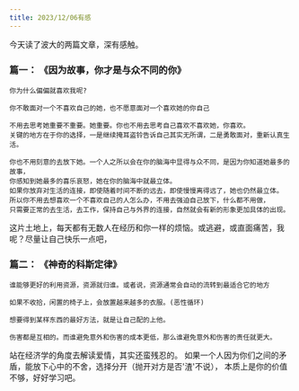 ```yaml
---
title: 2023/12/06有感
---
```


今天读了波大的两篇文章，深有感触。

### 篇一： 《因为故事，你才是与众不同的你》
```:no-line-numbers
你为什么偏偏就喜欢我呢?
```
```:no-line-numbers
你不敢面对一个不喜欢自己的她，也不愿意面对一个喜欢她的你自己
```
```:no-line-numbers
不用去思考她重要不重要。她重要。你也不用去思考自己喜欢不喜欢她，你喜欢。
关键的地方在于你的选择，一是继续掩耳盗铃告诉自己其实无所谓，二是勇敢面对，重新认真生活。
```
```:no-line-numbers
你也不用刻意的去放下她。一个人之所以会在你的脑海中显得与众不同，是因为你知道她最多的故事，
你感知到她最多的喜乐哀怒，她在你的脑海中就最立体。
如果你放弃对生活的连接，即使随着时间不断的远去，即使慢慢离得远了，她也仍然最立体。
所以你不用去想喜欢一个不喜欢自己的人怎么办，不用去强迫自己放下，什么都不用做，
只需要正常的去生活，去工作，保持自己与外界的连接，自然就会有新的形象更加具体的出现。
```
这片土地上，每天都有无数人在经历和你一样的烦恼。或逃避，或直面痛苦，我呢？尽量让自己快乐一点吧，
### 篇二： 《神奇的科斯定律》
```:no-line-numbers
谁能够更好的利用资源，资源就归谁。或者说，资源通常会自动的流转到最适合它的地方
```
```:no-line-numbers
如果不收拾，闲置的椅子上，会放置越来越多的衣服。(恶性循环)
```
```:no-line-numbers
想要得到某样东西的最好方法，就是让自己配的上他。
```
```:no-line-numbers
伤害都是互相的。而谁避免意外和伤害的成本更低，那么谁避免意外和伤害的责任就更大。
```
站在经济学的角度去解读爱情，其实还蛮残忍的。
如果一个人因为你们之间的矛盾，能放下心中的不舍，选择分开（抛开对方是否'渣'不说），
本质上是你的价值不够，好好学习吧。
